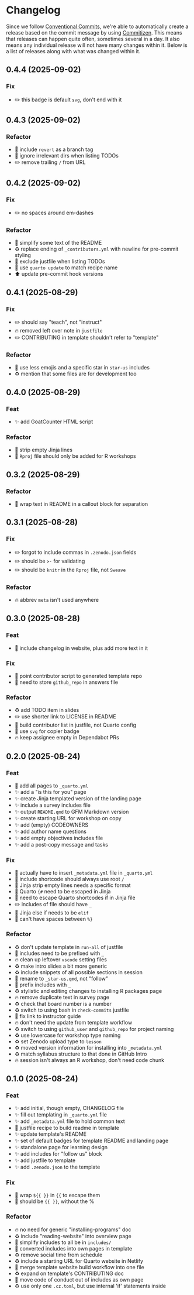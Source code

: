 # Changelog

Since we follow [Conventional
Commits](https://decisions.seedcase-project.org/why-conventional-commits),
we're able to automatically create a release based on the commit message
by using
[Commitizen](https://decisions.seedcase-project.org/why-semantic-release-with-commitizen).
This means that releases can happen quite often, sometimes several in
a day. It also means any individual release will not have many changes
within it. Below is a list of releases along with what was changed
within it.

## 0.4.4 (2025-09-02)

### Fix

- :pencil2: this badge is default `svg`, don't end with it

## 0.4.3 (2025-09-02)

### Refactor

- :wrench: include `revert` as a branch tag
- :hammer: ignore irrelevant dirs when listing TODOs
- :pencil2: remove trailing `/` from URL

## 0.4.2 (2025-09-02)

### Fix

- :pencil2: no spaces around em-dashes

### Refactor

- :memo: simplify some text of the README
- :recycle: replace ending of `_contributors.yml` with newline for pre-commit styling
- :hammer: exclude justfile when listing TODOs
- :hammer: use `quarto update` to match recipe name
- :arrow_up: update pre-commit hook versions

## 0.4.1 (2025-08-29)

### Fix

- :pencil2: should say "teach", not "instruct"
- :fire: removed left over note in `justfile`
- :pencil2: CONTRIBUTING in template shouldn't refer to "template"

### Refactor

- :lipstick: use less emojis and a specific star in `star-us` includes
- :recycle: mention that some files are for development too

## 0.4.0 (2025-08-29)

### Feat

- :sparkles: add GoatCounter HTML script

### Refactor

- :lipstick: strip empty Jinja lines
- :truck: `Rproj` file should only be added for R workshops

## 0.3.2 (2025-08-29)

### Refactor

- :lipstick: wrap text in README in a callout block for separation

## 0.3.1 (2025-08-28)

### Fix

- :pencil2: forgot to include commas in `.zenodo.json` fields
- :pencil2: should be `>-` for validating
- :pencil2: should be `knitr` in the `Rproj` file, not `Sweave`

### Refactor

- :fire: abbrev `meta` isn't used anywhere

## 0.3.0 (2025-08-28)

### Feat

- :wrench: include changelog in website, plus add more text in it

### Fix

- :hammer: point contributor script to generated template repo
- :bug: need to store `github_repo` in answers file

### Refactor

- :recycle: add TODO item in slides
- :pencil2: use shorter link to LICENSE in README
- :hammer: build contributor list in justfile, not Quarto config
- :lipstick: use `svg` for copier badge
- :fire: keep assignee empty in Dependabot PRs

## 0.2.0 (2025-08-24)

### Feat

- :wrench: add all pages to `_quarto.yml`
- :sparkles: add a "is this for you" page
- :sparkles: create Jinja templated version of the landing page
- :sparkles: include a survey includes file
- :sparkles: output `README.qmd` to GFM Markdown version
- :sparkles: create starting URL for workshop on copy
- :sparkles: add (empty) CODEOWNERS
- :sparkles: add author name questions
- :sparkles: add empty objectives includes file
- :sparkles: add a post-copy message and tasks

### Fix

- :bug: actually have to insert `_metadata.yml` file in `_quarto.yml`
- :bug: include shortcode should always use root `/`
- :bug: Jinja strip empty lines needs a specific format
- :bug: Quarto `{#` need to be escaped in Jinja
- :bug: need to escape Quarto shortcodes if in Jinja file
- :pencil2: includes of file should have `_`
- :bug: Jinja else if needs to be `elif`
- :bug: can't have spaces between `%}`

### Refactor

- :recycle: don't update template in `run-all` of justfile
- :truck: includes need to be prefixed with `_`
- :fire: clean up leftover `vscode` setting files
- :recycle: make intro slides a bit more generic
- :recycle: include snippets of all possible sections in session
- :truck: rename to `_star-us.qmd`, not "follow"
- :truck: prefix includes with `_`
- :recycle: stylistic and editing changes to installing R packages page
- :fire: remove duplicate text in survey page
- :recycle: check that board number is a number
- :recycle: switch to using bash in `check-commits` justfile
- :memo: fix link to instructor guide
- :fire: don't need the update from template workflow
- :recycle: switch to using `github_user` and `github_repo` for project naming
- :recycle: use lowercase for workshop type naming
- :recycle: set Zenodo upload type to `lesson`
- :recycle: moved version information for installing into `_metadata.yml`
- :recycle: match syllabus structure to that done in GitHub Intro
- :fire: session isn't always an R workshop, don't need code chunk

## 0.1.0 (2025-08-24)

### Feat

- :sparkles: add initial, though empty, CHANGELOG file
- :sparkles: fill out templating in `_quarto.yml` file
- :sparkles: add `_metadata.yml` file to hold common text
- :hammer: justfile recipe to build readme in template
- :sparkles: update template's README
- :sparkles: set of default badges for template README and landing page
- :sparkles: standalone page for learning design
- :sparkles: add includes for "follow us" block
- :sparkles: add justfile to template
- :sparkles: add `.zenodo.json` to the template

### Fix

- :bug: wrap `${{ }}` in `{{` to escape them
- :bug: should be `{{ }}`, without the %

### Refactor

- :fire: no need for generic "installing-programs" doc
- :recycle: include "reading-website" into overview page
- :truck: simplify includes to all be in `includes/`
- :truck: converted includes into own pages in template
- :recycle: remove social time from schedule
- :recycle: include a starting URL for Quarto website in Netlify
- :construction_worker: merge template website build workflow into one file
- :recycle: expand on template's CONTRIBUTING doc
- :truck: move code of conduct out of includes as own page
- :recycle: use only one `.cz.toml`, but use internal 'if' statements inside
